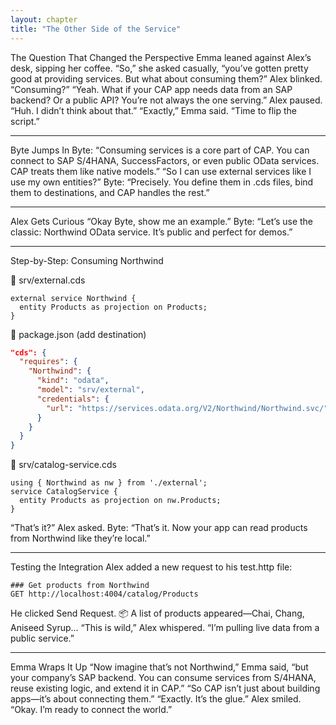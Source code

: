 ```yaml
---
layout: chapter
title: "The Other Side of the Service"
---
```


The Question That Changed the Perspective
Emma leaned against Alex’s desk, sipping her coffee.
“So,” she asked casually, “you’ve gotten pretty good at providing services. But what about consuming them?”
Alex blinked. “Consuming?”
“Yeah. What if your CAP app needs data from an SAP backend? Or a public API? You’re not always the one serving.”
Alex paused. “Huh. I didn’t think about that.”
“Exactly,” Emma said. “Time to flip the script.”

________________________________________

Byte Jumps In
Byte: “Consuming services is a core part of CAP. You can connect to SAP S/4HANA, SuccessFactors, or even public OData services. CAP treats them like native models.”
“So I can use external services like I use my own entities?”
Byte: “Precisely. You define them in .cds files, bind them to destinations, and CAP handles the rest.”

________________________________________

Alex Gets Curious
“Okay Byte, show me an example.”
Byte: “Let’s use the classic: Northwind OData service. It’s public and perfect for demos.”

________________________________________

Step-by-Step: Consuming Northwind

📁 srv/external.cds
```cds
external service Northwind {
  entity Products as projection on Products;
}
```

📁 package.json (add destination)
```json
"cds": {
  "requires": {
    "Northwind": {
      "kind": "odata",
      "model": "srv/external",
      "credentials": {
        "url": "https://services.odata.org/V2/Northwind/Northwind.svc/"
      }
    }
  }
}
```

📁 srv/catalog-service.cds
```cds
using { Northwind as nw } from './external';
service CatalogService {
  entity Products as projection on nw.Products;
}
```

“That’s it?” Alex asked.
Byte: “That’s it. Now your app can read products from Northwind like they’re local.”

________________________________________

Testing the Integration
Alex added a new request to his test.http file:
```
### Get products from Northwind
GET http://localhost:4004/catalog/Products
```
He clicked Send Request.
📦 A list of products appeared—Chai, Chang, Aniseed Syrup...
“This is wild,” Alex whispered. “I’m pulling live data from a public service.”

________________________________________

Emma Wraps It Up
“Now imagine that’s not Northwind,” Emma said, “but your company’s SAP backend. You can consume services from S/4HANA, reuse existing logic, and extend it in CAP.”
“So CAP isn’t just about building apps—it’s about connecting them.”
“Exactly. It’s the glue.”
Alex smiled.
“Okay. I’m ready to connect the world.”

